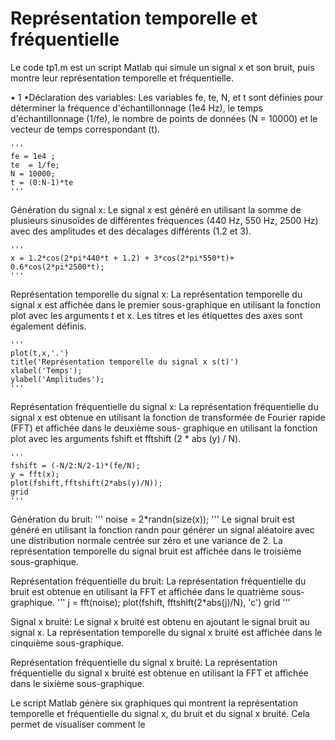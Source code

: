 # Représentation temporelle et fréquentielle

Le code tp1.m est un script Matlab qui simule un signal x et son bruit, puis montre leur représentation temporelle et fréquentielle.

  • 1 •Déclaration des variables:
    Les variables fe, te, N, et t sont définies pour déterminer la fréquence d'échantillonnage (1e4 Hz), le temps d'échantillonnage (1/fe), le nombre de points de données (N = 10000) et le vecteur de temps correspondant (t).
    
    '''
    fe = 1e4 ; 
    te  = 1/fe; 
    N = 10000;
    t = (0:N-1)*te
    '''

   Génération du signal x:
    Le signal x est généré en utilisant la somme de plusieurs sinusoïdes de différentes fréquences (440 Hz, 550 Hz, 2500 Hz) avec des amplitudes et des décalages différents (1.2 et 3).
    
    '''
    x = 1.2*cos(2*pi*440*t + 1.2) + 3*cos(2*pi*550*t)+ 0.6*cos(2*pi*2500*t);
    '''

   Représentation temporelle du signal x:
    La représentation temporelle du signal x est affichée dans le premier sous-graphique en utilisant la fonction plot avec les arguments t et x. Les titres et     les étiquettes des axes sont également définis.
    
    '''
    plot(t,x,'.')
    title('Représentation temporelle du signal x s(t)')
    xlabel('Temps'); 
    ylabel('Amplitudes'); 
    '''

   Représentation fréquentielle du signal x:
   La représentation fréquentielle du signal x est obtenue en utilisant la fonction de transformée de Fourier rapide (FFT) et affichée dans le deuxième sous-       graphique en utilisant la fonction plot avec les arguments fshift et fftshift (2 * abs (y) / N).
    
    '''
    fshift = (-N/2:N/2-1)*(fe/N);
    y = fft(x);
    plot(fshift,fftshift(2*abs(y)/N));
    grid
    '''
    
   Génération du bruit:
        '''
      noise = 2*randn(size(x));
        '''
    Le signal bruit est généré en utilisant la fonction randn pour générer un signal aléatoire avec une distribution normale centrée sur zéro et une variance de 2. La représentation temporelle du signal bruit est affichée dans le troisième sous-graphique.

   Représentation fréquentielle du bruit:
   La représentation fréquentielle du bruit est obtenue en utilisant la FFT et affichée dans le quatrième sous-graphique.
   '''
   j = fft(noise);
   plot(fshift, fftshift(2*abs(j)/N), 'c')
   grid
    '''

   Signal x bruité:
    Le signal x bruité est obtenu en ajoutant le signal bruit au signal x. La représentation temporelle du signal x bruité est affichée dans le cinquième sous-graphique.

   Représentation fréquentielle du signal x bruité:
   La représentation fréquentielle du signal x bruité est obtenue en utilisant la FFT et affichée dans le sixième sous-graphique.

Le script Matlab génère six graphiques qui montrent la représentation temporelle et fréquentielle du signal x, du bruit et du signal x bruité. Cela permet de visualiser comment le
